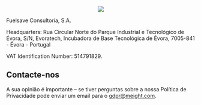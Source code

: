 <p align="center">
  <a href="https://www.meight.com"><img src="https://meight-landing-page.s3.eu-central-1.amazonaws.com/BLUE_MEIGHT_CLAIM.png"></a>
</p>


Fuelsave Consultoria, S.A.

Headquarters: Rua Circular Norte do Parque Industrial e Tecnológico de Évora, S/N, Evoratech, Incubadora de Base Tecnológica de Évora, 7005-841 - Évora - Portugal

VAT Identification Number: 514791829.


## Contacte-nos

A sua opinião é importante – se tiver perguntas sobre a nossa Política de Privacidade pode enviar um email para o gdpr@meight.com.